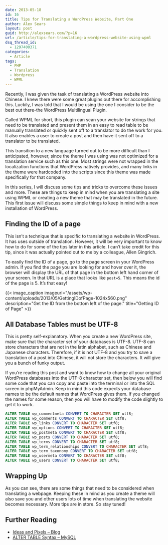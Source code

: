 ```yaml
---
date: 2013-05-18
id: 16
title: Tips for Translating a WordPress Website, Part One
author: Alex Sears
layout: post
guid: http://alexsears.com/?p=16
url: /article/tips-for-translating-a-wordpress-website-using-wpml
dsq_thread_id:
  - 1297400371
categories:
  - Article
tags:
  - PHP
  - Translation
  - Wordpress
  - WPML
---
```

Recently, I was given the task of translating a WordPress website into Chinese. I knew there were some great plugins out there for accomplishing this. Luckily, I was told that I would be using the one I consider to be the best out there-the WordPress Multilingual Plugin.

<!--more-->

Called WPML for short, this plugin can scan your website for strings that need to be translated and present them in an easy to read table to be manually translated or quickly sent off to a translator to do the work for you. It also enables a user to create a post and then have it sent off to a translator to be translated.

This transition to a new language turned out to be more difficult than I anticipated, however, since the theme I was using was not optimized for a translation service such as this one. Most strings were not wrapped in the localization functions that WordPress natively provides, and many links in the theme were hardcoded into the scripts since this theme was made specifically for that company.

In this series, I will discuss some tips and tricks to overcome these issues and more. These are things to keep in mind when you are translating a site using WPML or creating a new theme that may be translated in the future. This first issue will discuss some simple things to keep in mind with a new installation of WordPress.

## Finding the ID of a page

This isn&#8217;t a technique that is specific to translating a website in WordPress. It has uses outside of translation. However, it will be very important to know how to do for some of the tips later in this article. I can&#8217;t take credit for this tip, since it was actually pointed out to me by a colleague, Allen Gingrich.

To easily find the ID of a page, go to the page screen in your WordPress admin. If you find the page you are looking for and hover over it, the browser will display the URL of that page in the bottom left hand corner of your screen. In that URL is a place that looks like `post=5`. This means the id of the page is 5. It&#8217;s that easy!

{{< image_caption imageurl="/assets/wp-content/uploads/2013/05/GettingIDofPage-1024x560.png" description="Get the ID from the bottom left of the page." title="Getting ID of Page" >}}

## All Database Tables must be UTF-8

This is pretty self-explanatory. When you create a new WordPress site, make sure that the character set of your databases is UTF-8. UTF-8 can store characters that are not in the latin alphabet, such as Chinese and Japanese characters. Therefore, if it is not UTF-8 and you try to save a translation of a post into Chinese, it will not store the characters. It will give you a bunch of funky output.

If you&#8217;re reading this post and want to know how to change all your original WordPress databases into the UTF-8 character set, then below you will find some code that you can copy and paste into the terminal or into the SQL screen in phpMyAdmin. Keep in mind this code expects your database names to be the default names that WordPress gives them. If you changed the names for some reason, then you will have to modify the code slightly to get it to work.

```sql
ALTER TABLE wp_commentmeta CONVERT TO CHARACTER SET utf8;
ALTER TABLE wp_comments CONVERT TO CHARACTER SET utf8;
ALTER TABLE wp_links CONVERT TO CHARACTER SET utf8;
ALTER TABLE wp_options CONVERT TO CHARACTER SET utf8;
ALTER TABLE wp_postmeta CONVERT TO CHARACTER SET utf8;
ALTER TABLE wp_posts CONVERT TO CHARACTER SET utf8;
ALTER TABLE wp_terms CONVERT TO CHARACTER SET utf8;
ALTER TABLE wp_term_relationships CONVERT TO CHARACTER SET utf8;
ALTER TABLE wp_term_taxonomy CONVERT TO CHARACTER SET utf8;
ALTER TABLE wp_usermeta CONVERT TO CHARACTER SET utf8;
ALTER TABLE wp_users CONVERT TO CHARACTER SET utf8;
```

## Wrapping Up

As you can see, there are some things that need to be considered when translating a webpage. Keeping these in mind as you create a theme will also save you and other users lots of time when translating the website becomes necessary. More tips are in store. So stay tuned!

## Further Reading

  * [Ideas and Pixels &#8211; Blog][1]
  * [ALTER TABLE Syntax &#8211; MySQL][2]

 [1]: http://ideasandpixels.com/blog
 [2]: http://dev.mysql.com/doc/refman/5.1/en/alter-table.html
